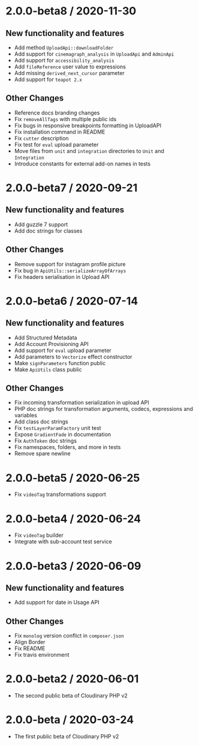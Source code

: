 2.0.0-beta8 / 2020-11-30
==================

New functionality and features
------------------------------

  * Add method `UploadApi::downloadFolder`
  * Add support for `cinemagraph_analysis` in `UploadApi` and `AdminApi`
  * Add support for `accessibility_analysis` 
  * Add `fileReference` user value to expressions
  * Add missing `derived_next_cursor` parameter
  * Add support for `teapot 2.x`

Other Changes
-------------

  * Reference docs branding changes
  * Fix `removeAllTags` with multiple public ids
  * Fix bugs in responsive breakpoints formatting in UploadAPI
  * Fix installation command in README
  * Fix `cutter` description
  * Fix test for `eval` upload parameter
  * Move files from `unit` and `integration` directories to `Unit` and `Integration`
  * Introduce constants for external add-on names in tests


2.0.0-beta7 / 2020-09-21
========================

New functionality and features
------------------------------

  * Add guzzle 7 support
  * Add doc strings for classes
  
Other Changes
-------------

  * Remove support for instagram profile picture
  * Fix bug in `ApiUtils::serializeArrayOfArrays`
  * Fix headers serialisation in Upload API

2.0.0-beta6 / 2020-07-14
========================

New functionality and features
------------------------------

  * Add Structured Metadata
  * Add Account Provisioning API
  * Add support for `eval` upload parameter
  * Add parameters to `Vectorize` effect constructor
  * Make `signParameters` function public
  * Make `ApiUtils` class public
  
Other Changes
-------------
  
  * Fix incoming transformation serialization in upload API
  * PHP doc strings for transformation arguments, codecs, expressions and variables
  * Add class doc strings
  * Fix `testLayerParamFactory` unit test
  * Expose `GradientFade` in documentation
  * Fix `AuthToken` doc strings
  * Fix namespaces, folders, and more in tests
  * Remove spare newline

2.0.0-beta5 / 2020-06-25
========================

  * Fix `videoTag` transformations support

2.0.0-beta4 / 2020-06-24
========================

  * Fix `videoTag` builder
  * Integrate with sub-account test service

2.0.0-beta3 / 2020-06-09
========================

New functionality and features
------------------------------

  * Add support for date in Usage API
  
Other Changes
-------------

  * Fix `monolog` version conflict in `composer.json`
  * Align Border
  * Fix README
  * Fix travis environment

2.0.0-beta2 / 2020-06-01
========================

  * The second public beta of Cloudinary PHP v2

2.0.0-beta / 2020-03-24
===================

  * The first public beta of Cloudinary PHP v2
